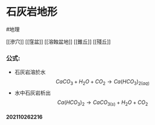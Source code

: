 # 石灰岩地形
#地理

[[滲穴]]
[[窪盆]]
[[溶蝕盆地]]
[[錐丘]]
[[殘丘]]

### 公式:
- 石灰岩溶於水
$$CaCO_3+H_2O+CO_2 \rightarrow Ca(HCO_3)_{2(aq)}$$
- 水中石灰岩析出
$$Ca(HCO_3)_{2}\rightarrow CaCO_{3(s)}+H_2O+CO_2$$

#### 202110262216